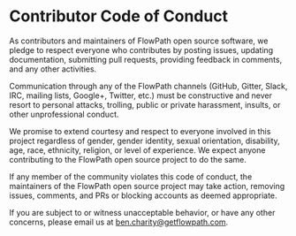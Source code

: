 # Contributor Code of Conduct

As contributors and maintainers of FlowPath open source software, we pledge to respect everyone who contributes by
posting issues, updating documentation, submitting pull requests, providing feedback in comments, and any other
activities.

Communication through any of the FlowPath channels (GitHub, Gitter, Slack, IRC, mailing lists,
Google+, Twitter, etc.) must be constructive and never resort to personal attacks, trolling, public
or private harassment, insults, or other unprofessional conduct.

We promise to extend courtesy and respect to everyone involved in this project regardless of gender,
gender identity, sexual orientation, disability, age, race, ethnicity, religion, or level of
experience. We expect anyone contributing to the FlowPath open source project to do the same.

If any member of the community violates this code of conduct, the maintainers of the FlowPath open source
project may take action, removing issues, comments, and PRs or blocking accounts as deemed
appropriate.

[//]: # (TODO: we need a general email address for this)
If you are subject to or witness unacceptable behavior, or have any other concerns, please email us
at [ben.charity@getflowpath.com](mailto:ben.charity@getflowpath.com).
